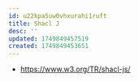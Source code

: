```yaml
---
id: u22kpa5uw0vhxurahi1ruft
title: Shacl J
desc: ''
updated: 1749849457519
created: 1749849453651
---
```


- https://www.w3.org/TR/shacl-js/